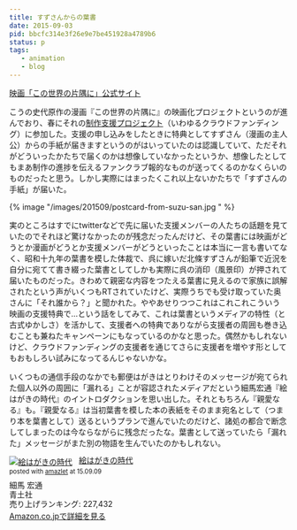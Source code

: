 ```yaml
---
title: すずさんからの葉書
date: 2015-09-03
pid: bbcfc314e3f26e9e7be451928a4789b6
status: p
tags:
   - animation
   - blog
---
```


[映画「この世界の片隅に」公式サイト][1]

こうの史代原作の漫画『この世界の片隅に』の映画化プロジェクトというのが進んでおり、春にそれの[制作支援プロジェクト][2]（いわゆるクラウドファンディング）に参加した。支援の申し込みをしたときに特典としてすずさん（漫画の主人公）からの手紙が届きますというのがはいっていたのは認識していて、ただそれがどういったかたちで届くのかは想像していなかったというか、想像したとしてもまあ制作の進捗を伝えるファンクラブ報的なものが送ってくるのかなくらいのものだったと思う。しかし実際にはまったくこれ以上ないかたちで「すずさんの手紙」が届いた。

{% image "/images/201509/postcard-from-suzu-san.jpg " %}

実のところはすでにtwitterなどで先に届いた支援メンバーの人たちの話題を見ていたのでそれほど驚けなかったのが残念だったんだけど、その葉書には映画がどうとか漫画がどうとか支援メンバーがどうといったことは本当に一言も書いてなく、昭和十九年の葉書を模した体裁で、呉に嫁いだ北條すずさんが鉛筆で近況を自分に宛てて書き綴った葉書としてしかも実際に呉の消印（風景印）が押されて届いたものだった。きわめて親密な内容をつたえる葉書に見えるので家族に誤解されたという声がいくつもRTされていたけど、実際うちでも受け取っていた奥さんに「それ誰から？」と聞かれた。ややあせりつつこれはこれこれこういう映画の支援特典で…という話をしてみて、これは葉書というメディアの特性（と古式ゆかしさ）を活かして、支援者への特典でありながら支援者の周囲も巻き込むことも兼ねたキャンペーンにもなっているのかなと思った。偶然かもしれないけど、クラウドファンディングの支援者を通じてさらに支援者を増やす形としてもおもしろい試みになってるんじゃないかな。

いくつもの通信手段のなかでも郵便はがきはとりわけそのメッセージが宛てられた個人以外の周囲に「漏れる」ことが容認されたメディアだという細馬宏通『絵はがきの時代』のイントロダクションを思い出した。それともちろん『親愛なる』も。『親愛なる』は当初葉書を模した本の表紙をそのまま宛名として（つまり本を葉書として）送るというプランで進んでいたのだけど、諸処の都合で断念してしまったのは今ならながらに残念だったな。葉書として送っていたら「漏れた」メッセージがまた別の物語を生んでいたのかもしれない。

<div class="amazlet-box" style="margin-bottom:0px;"><div class="amazlet-image" style="float:left;margin:0px 12px 1px 0px;"><a href="http://www.amazon.co.jp/exec/obidos/ASIN/4791762746/dotimpact-22/ref=nosim/" name="amazletlink" target="_blank"><img src="http://ecx.images-amazon.com/images/I/51DSXVXP62L._SL160_.jpg" alt="絵はがきの時代" style="border: none;" /></a></div><div class="amazlet-info" style="line-height:120%; margin-bottom: 10px"><div class="amazlet-name" style="margin-bottom:10px;line-height:120%"><a href="http://www.amazon.co.jp/exec/obidos/ASIN/4791762746/dotimpact-22/ref=nosim/" name="amazletlink" target="_blank">絵はがきの時代</a><div class="amazlet-powered-date" style="font-size:80%;margin-top:5px;line-height:120%">posted with <a href="http://www.amazlet.com/" title="amazlet" target="_blank">amazlet</a> at 15.09.09</div></div><div class="amazlet-detail">細馬 宏通 <br />青土社 <br />売り上げランキング: 227,432<br /></div><div class="amazlet-sub-info" style="float: left;"><div class="amazlet-link" style="margin-top: 5px"><a href="http://www.amazon.co.jp/exec/obidos/ASIN/4791762746/dotimpact-22/ref=nosim/" name="amazletlink" target="_blank">Amazon.co.jpで詳細を見る</a></div></div></div><div class="amazlet-footer" style="clear: left"></div></div>

[1]:	http://www.konosekai.jp/
[2]:	https://www.makuake.com/project/konosekai/